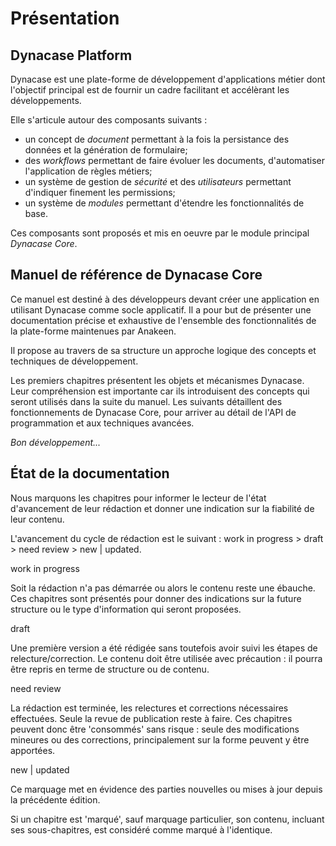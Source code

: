 # Présentation 

## Dynacase Platform

Dynacase est une plate-forme de développement d'applications métier dont l'objectif principal est de fournir un cadre facilitant et accélèrant les développements.

Elle s'articule autour des composants suivants :

* un concept de *document* permettant à la fois la persistance des données et la génération de formulaire;
* des *workflows* permettant de faire évoluer les documents, d'automatiser l'application de règles métiers;
* un système de gestion de *sécurité* et des *utilisateurs* permettant d'indiquer finement les permissions;
* un système de *modules* permettant d'étendre les fonctionnalités de base.

Ces composants sont proposés et mis en oeuvre par le module principal *Dynacase Core*. 

## Manuel de référence de Dynacase Core

Ce manuel est destiné à des développeurs devant créer une application en utilisant Dynacase comme socle applicatif. 
Il a pour but de présenter une documentation précise et exhaustive de l'ensemble des fonctionnalités de la plate-forme maintenues par Anakeen.

Il propose au travers de sa structure un approche logique des concepts et techniques de développement.

Les premiers chapitres présentent les objets et mécanismes Dynacase. Leur compréhension est importante car ils introduisent des concepts qui seront utilisés dans la suite du manuel. Les suivants détaillent des fonctionnements de Dynacase Core, pour arriver au détail de l'API de programmation et aux techniques avancées.

_Bon développement..._

## État de la documentation


Nous marquons les chapitres pour informer le lecteur de l'état d'avancement de leur rédaction et donner une indication sur la fiabilité de leur contenu.

L'avancement du cycle de rédaction est le suivant : <span class="flag wip">work in progress</span> > <span class="flag draft">draft</span> > <span class="flag need-review">need review</span> > <span class="flag new">new | updated</span>.

<span class="flag wip">work in progress</span> 
    
Soit la rédaction n'a pas démarrée ou alors le contenu reste une ébauche. 
Ces chapitres sont présentés pour donner des indications sur la future structure ou le type d'information qui seront proposées.

<span class="flag draft">draft</span>

Une première version a été rédigée sans toutefois avoir suivi les étapes de relecture/correction. 
Le contenu doit être utilisée avec précaution : il pourra être repris en terme de structure ou de contenu.

<span class="flag need-review">need review</span>

La rédaction est terminée, les relectures et corrections nécessaires effectuées.
Seule la revue de publication reste à faire. Ces chapitres peuvent donc être 'consommés' sans risque : seule des modifications mineures ou des corrections, principalement sur la forme peuvent y être apportées.

<span class="flag new">new | updated</span>

Ce marquage met en évidence des parties nouvelles ou mises à jour depuis la précédente édition.

Si un chapitre est 'marqué', sauf marquage particulier, son contenu, incluant ses sous-chapitres, est considéré comme marqué à l'identique.



[^1]: Le Case Management est une évolutions des stratégies comme le BPM ou le travail collaboratif . Elle s'adapte de façon transverse à l'évolution des besoins de l'organisation, tout en permettant un contrôle et une traçabilité complète des opérations. Les outils de Case Management permettent de mettre en œuvre un très grand nombre de procédures comme le traitement des réclamations, l'ouverture de comptes, la gestion de projets, suivi des faits techniques...

